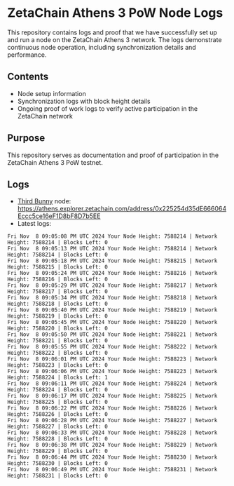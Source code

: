 # ZetaChain Athens 3 PoW Node Logs
This repository contains logs and proof that we have successfully set up and run a node on the ZetaChain Athens 3 network. The logs demonstrate continuous node operation, including synchronization details and performance.

## Contents
- Node setup information
- Synchronization logs with block height details
- Ongoing proof of work logs to verify active participation in the ZetaChain network

## Purpose
This repository serves as documentation and proof of participation in the ZetaChain Athens 3 PoW testnet.

## Logs

- [Third Bunny](https://thirdbunny.xyz/) node: https://athens.explorer.zetachain.com/address/0x225254d35dE666064Eccc5ce16eF1D8bF8D7b5EE
- Latest logs:
```
Fri Nov  8 09:05:08 PM UTC 2024 Your Node Height: 7588214 | Network Height: 7588214 | Blocks Left: 0
Fri Nov  8 09:05:13 PM UTC 2024 Your Node Height: 7588214 | Network Height: 7588214 | Blocks Left: 0
Fri Nov  8 09:05:18 PM UTC 2024 Your Node Height: 7588215 | Network Height: 7588215 | Blocks Left: 0
Fri Nov  8 09:05:24 PM UTC 2024 Your Node Height: 7588216 | Network Height: 7588216 | Blocks Left: 0
Fri Nov  8 09:05:29 PM UTC 2024 Your Node Height: 7588217 | Network Height: 7588217 | Blocks Left: 0
Fri Nov  8 09:05:34 PM UTC 2024 Your Node Height: 7588218 | Network Height: 7588218 | Blocks Left: 0
Fri Nov  8 09:05:40 PM UTC 2024 Your Node Height: 7588219 | Network Height: 7588219 | Blocks Left: 0
Fri Nov  8 09:05:45 PM UTC 2024 Your Node Height: 7588220 | Network Height: 7588220 | Blocks Left: 0
Fri Nov  8 09:05:50 PM UTC 2024 Your Node Height: 7588221 | Network Height: 7588221 | Blocks Left: 0
Fri Nov  8 09:05:55 PM UTC 2024 Your Node Height: 7588222 | Network Height: 7588222 | Blocks Left: 0
Fri Nov  8 09:06:01 PM UTC 2024 Your Node Height: 7588223 | Network Height: 7588223 | Blocks Left: 0
Fri Nov  8 09:06:06 PM UTC 2024 Your Node Height: 7588223 | Network Height: 7588224 | Blocks Left: 1
Fri Nov  8 09:06:11 PM UTC 2024 Your Node Height: 7588224 | Network Height: 7588224 | Blocks Left: 0
Fri Nov  8 09:06:17 PM UTC 2024 Your Node Height: 7588225 | Network Height: 7588225 | Blocks Left: 0
Fri Nov  8 09:06:22 PM UTC 2024 Your Node Height: 7588226 | Network Height: 7588226 | Blocks Left: 0
Fri Nov  8 09:06:28 PM UTC 2024 Your Node Height: 7588227 | Network Height: 7588227 | Blocks Left: 0
Fri Nov  8 09:06:33 PM UTC 2024 Your Node Height: 7588228 | Network Height: 7588228 | Blocks Left: 0
Fri Nov  8 09:06:38 PM UTC 2024 Your Node Height: 7588229 | Network Height: 7588229 | Blocks Left: 0
Fri Nov  8 09:06:44 PM UTC 2024 Your Node Height: 7588230 | Network Height: 7588230 | Blocks Left: 0
Fri Nov  8 09:06:49 PM UTC 2024 Your Node Height: 7588231 | Network Height: 7588231 | Blocks Left: 0
```
